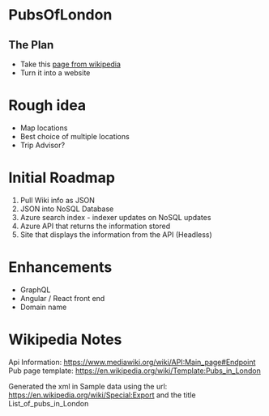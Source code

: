 # PubsOfLondon

## The Plan
- Take this [page from wikipedia](https://en.wikipedia.org/wiki/List_of_pubs_in_London)
- Turn it into a website

# Rough idea
- Map locations
- Best choice of multiple locations
- Trip Advisor? 

# Initial Roadmap
1. Pull Wiki info as JSON 
1. JSON into NoSQL Database
1. Azure search index - indexer updates on NoSQL updates
1. Azure API that returns the information stored
1. Site that displays the information from the API (Headless)

# Enhancements
- GraphQL
- Angular / React front end
- Domain name

# Wikipedia Notes
Api Information: https://www.mediawiki.org/wiki/API:Main_page#Endpoint
Pub page template: https://en.wikipedia.org/wiki/Template:Pubs_in_London

Generated the xml in Sample data using the url: https://en.wikipedia.org/wiki/Special:Export and the title List_of_pubs_in_London
